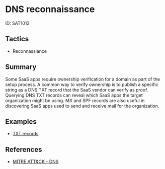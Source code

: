 # DNS reconnaissance
ID: SAT1013

## Tactics
* Reconnassiance

## Summary
Some SaaS apps require ownership verification for a domain as part of the setup process. A common way to verify ownership is to publish a specific string as a DNS TXT record that the SaaS vendor can verify as proof.
Querying DNS TXT records can reveal which SaaS apps the target organization might be using. MX and SPF records are also useful in discovering SaaS apps used to send and receive mail for the organization.

## Examples
* [TXT records](examples/txt_hsbc.md)

## References
* [MITRE ATT&CK - DNS](https://attack.mitre.org/techniques/T1590/002/)
